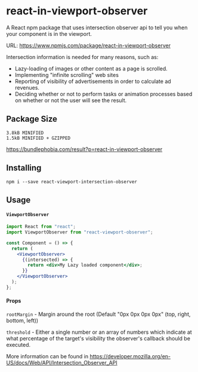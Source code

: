 # react-in-viewport-observer

A React npm package that uses intersection observer api to tell you when your component is in the viewport.

URL: https://www.npmjs.com/package/react-in-viewport-observer

Intersection information is needed for many reasons, such as:

- Lazy-loading of images or other content as a page is scrolled.
- Implementing "infinite scrolling" web sites
- Reporting of visibility of advertisements in order to calculate ad revenues.
- Deciding whether or not to perform tasks or animation processes based on whether or not the user will see the result.

## Package Size

```
3.8kB MINIFIED
1.5kB MINIFIED + GZIPPED
```

https://bundlephobia.com/result?p=react-in-viewport-observer

## Installing

```
npm i --save react-viewport-intersection-observer

```

## Usage

#### `ViewportObserver`

```jsx
import React from "react";
import ViewportObserver from "react-viewport-observer";

const Component = () => {
  return (
    <ViewportObserver>
      {(intersected) => {
        return <div>My Lazy loaded component</div>;
      }}
    </ViewportObserver>
  );
};
```

#### Props

`rootMargin` - Margin around the root (Default "0px 0px 0px 0px" (top, right, bottom, left))

`threshold` - Either a single number or an array of numbers which indicate at what percentage of the target's visibility the observer's callback should be executed.

More information can be found in https://developer.mozilla.org/en-US/docs/Web/API/Intersection_Observer_API
